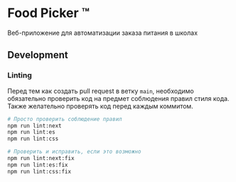 # Food Picker &trade;

Веб-приложение для автоматизации заказа питания в школах

## Development

### Linting

Перед тем как создать pull request в ветку `main`, необходимо обязательно проверить код на предмет соблюдения правил стиля кода. Также желательно проверять код перед каждым коммитом.

```sh
# Просто проверить соблюдение правил
npm run lint:next
npm run lint:es
npm run lint:css

# Проверить и исправить, если это возможно
npm run lint:next:fix
npm run lint:es:fix
npm run lint:css:fix
```